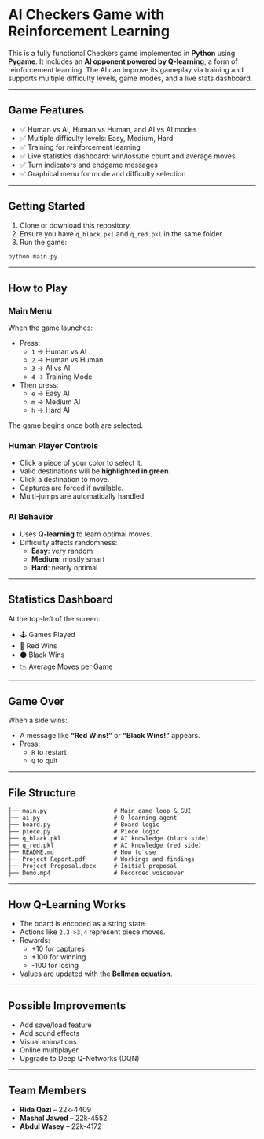 # AI Checkers Game with Reinforcement Learning

This is a fully functional Checkers game implemented in **Python** using **Pygame**. It includes an **AI opponent powered by Q-learning**, a form of reinforcement learning. The AI can improve its gameplay via training and supports multiple difficulty levels, game modes, and a live stats dashboard.

---

## Game Features

- ✅ Human vs AI, Human vs Human, and AI vs AI modes  
- ✅ Multiple difficulty levels: Easy, Medium, Hard  
- ✅ Training for reinforcement learning  
- ✅ Live statistics dashboard: win/loss/tie count and average moves  
- ✅ Turn indicators and endgame messages  
- ✅ Graphical menu for mode and difficulty selection

---

## Getting Started

1. Clone or download this repository.
2. Ensure you have `q_black.pkl` and `q_red.pkl` in the same folder.
3. Run the game:

```bash
python main.py
```

---

## How to Play

### Main Menu
When the game launches:

- Press:
  - `1` → Human vs AI
  - `2` → Human vs Human
  - `3` → AI vs AI
  - `4` → Training Mode
- Then press:
  - `e` → Easy AI
  - `m` → Medium AI
  - `h` → Hard AI

The game begins once both are selected.

### Human Player Controls

- Click a piece of your color to select it.
- Valid destinations will be **highlighted in green**.
- Click a destination to move.
- Captures are forced if available.
- Multi-jumps are automatically handled.

### AI Behavior

- Uses **Q-learning** to learn optimal moves.
- Difficulty affects randomness:
  - **Easy**: very random
  - **Medium**: mostly smart
  - **Hard**: nearly optimal

---

## Statistics Dashboard

At the top-left of the screen:
- 🕹️ Games Played  
- 🔴 Red Wins  
- ⚫ Black Wins  
- 📉 Average Moves per Game

---

## Game Over

When a side wins:

- A message like **“Red Wins!”** or **“Black Wins!”** appears.
- Press:
  - `R` to restart
  - `Q` to quit

---

## File Structure

```
├── main.py                   # Main game loop & GUI
├── ai.py                     # Q-learning agent
├── board.py                  # Board logic
├── piece.py                  # Piece logic
├── q_black.pkl               # AI knowledge (black side)
├── q_red.pkl                 # AI knowledge (red side)
├── README.md                 # How to use
├── Project Report.pdf        # Workings and findings
├── Project Proposal.docx     # Initial proposal 
├── Demo.mp4                  # Recorded voiceover 
```

---

## How Q-Learning Works

- The board is encoded as a string state.
- Actions like `2,3->3,4` represent piece moves.
- Rewards:
  - +10 for captures
  - +100 for winning
  - -100 for losing
- Values are updated with the **Bellman equation**.

---

## Possible Improvements

- Add save/load feature  
- Add sound effects  
- Visual animations  
- Online multiplayer  
- Upgrade to Deep Q-Networks (DQN)

---

## Team Members

- **Rida Qazi** – 22k-4409  
- **Mashal Jawed** – 22k-4552  
- **Abdul Wasey** – 22k-4172  
